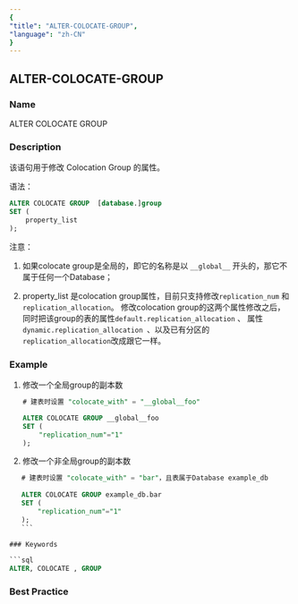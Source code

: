 ```yaml
---
{
"title": "ALTER-COLOCATE-GROUP",
"language": "zh-CN"
}
---
```


<!-- 
Licensed to the Apache Software Foundation (ASF) under one
or more contributor license agreements.  See the NOTICE file
distributed with this work for additional information
regarding copyright ownership.  The ASF licenses this file
to you under the Apache License, Version 2.0 (the
"License"); you may not use this file except in compliance
with the License.  You may obtain a copy of the License at

  http://www.apache.org/licenses/LICENSE-2.0

Unless required by applicable law or agreed to in writing,
software distributed under the License is distributed on an
"AS IS" BASIS, WITHOUT WARRANTIES OR CONDITIONS OF ANY
KIND, either express or implied.  See the License for the
specific language governing permissions and limitations
under the License.
-->

## ALTER-COLOCATE-GROUP

### Name

ALTER COLOCATE GROUP 

<version since="dev"></version>

### Description

该语句用于修改 Colocation Group 的属性。

语法：

```sql
ALTER COLOCATE GROUP  [database.]group
SET (
    property_list
);
```

注意：

1. 如果colocate group是全局的，即它的名称是以 `__global__` 开头的，那它不属于任何一个Database；

2. property_list 是colocation group属性，目前只支持修改`replication_num` 和 `replication_allocation`。
    修改colocation group的这两个属性修改之后，同时把该group的表的属性`default.replication_allocation` 、
    属性`dynamic.replication_allocation `、以及已有分区的`replication_allocation`改成跟它一样。



### Example

1. 修改一个全局group的副本数

    ```sql
    # 建表时设置 "colocate_with" = "__global__foo"
    
    ALTER COLOCATE GROUP __global__foo
    SET (
        "replication_num"="1"
    );
    ```

2. 修改一个非全局group的副本数

 ```sql
    # 建表时设置 "colocate_with" = "bar"，且表属于Database example_db
    
    ALTER COLOCATE GROUP example_db.bar
    SET (
        "replication_num"="1"
    );
    ```

### Keywords

```sql
ALTER, COLOCATE , GROUP
```

### Best Practice

